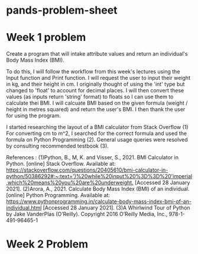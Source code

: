 # pands-problem-sheet

# Week 1 problem
Create a program that will intake attribute values and return an individual's Body Mass Index (BMI).

To do this, I will follow the workflow from this week's lectures using the Input function and Print function.
I will request the user to input their weight in kg, and their height in cm.
I originally thought of using the 'int' type but changed to 'float' to account for decimal places.
I will then convert these values (as inputs return 'string' format) to floats so I can use them to calculate thei BMI.
I will calcuate BMI based on the given formula (weight / height in metres squared) and return the user's BMI.
I then thank the user for using the program.

I started researching the layout of a BMI calculator from Stack Overflow (1)
For converting cm to m^2, I searched for the correct formula and used the formula on Python Programming (2).
General usage queries were resolved by consulting recommended testbook (3).

References : 
(1)Python, B., M, K. and Visser, S., 2021. BMI Calculator in Python. [online] Stack Overflow. Available at: <https://stackoverflow.com/questions/20405610/bmi-calculator-in-python/50386292#:~:text=')%20while%20input%20%3D%3D%20'imperial,which%20means%20you%20are%20underweight.> [Accessed 28 January 2021].
(2)Arora, A., 2021. Calculate Body Mass Index (BMI) of an individual. [online] Python Programming. Available at: <https://www.pythonprogramming.in/calculate-body-mass-index-bmi-of-an-individual.html> [Accessed 28 January 2021].
(3)A Whirlwind Tour of Python by Jake VanderPlas (O’Reilly). Copyright 2016 O’Reilly Media, Inc., 978-1-491-96465-1

# Week 2 Problem

